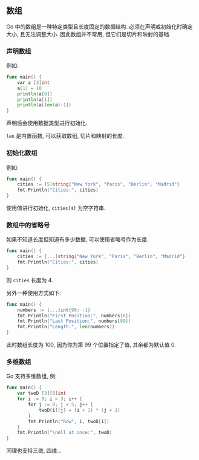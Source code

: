 ## 数组

Go 中的数组是一种特定类型且长度固定的数据结构. 必须在声明或初始化时确定大小, 且无法调整大小.
因此数组并不常用, 但它们是切片和映射的基础.

### 声明数组

例如:

```go
func main() {
    var a [3]int
    a[1] = 10
    println(a[0])
    println(a[1])
    println(a[len(a)-1])
}
```

声明后会使用数据类型进行初始化.

`len` 是内置函数, 可以获取数组, 切片和映射的长度.

### 初始化数组

例如:

```go
func main() {
    cities := [5]string{"New York", "Paris", "Berlin", "Madrid"}
    fmt.Println("Cities:", cities)
}
```

使用值进行初始化, `cities[4]` 为空字符串.


### 数组中的省略号

如果不知道长度但知道有多少数据, 可以使用省略号作为长度.

```go
func main() {
    cities := [...]string{"New York", "Paris", "Berlin", "Madrid"}
    fmt.Println("Cities:", cities)
}
```

则 `cities` 长度为 4.

另外一种使用方式如下:

```go
func main() {
    numbers := [...]int{99: -1}
    fmt.Println("First Position:", numbers[0])
    fmt.Println("Last Position:", numbers[99])
    fmt.Println("Length:", len(numbers))
}
```

此时数组长度为 100, 因为你为第 99 个位置指定了值, 其余都为默认值 0.

### 多维数组

Go 支持多维数组, 例:

```go
func main() {
    var twoD [3][5]int
    for i := 0; i < 3; i++ {
        for j := 0; j < 5; j++ {
            twoD[i][j] = (i + 1) * (j + 1)
        }
        fmt.Println("Row", i, twoD[i])
    }
    fmt.Println("\nAll at once:", twoD)
}
```

同理也支持三维, 四维...
